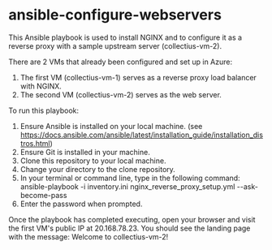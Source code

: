# ansible-configure-webservers

This Ansible playbook is used to install NGINX and to configure it as a reverse proxy with a sample upstream server (collectius-vm-2).

There are 2 VMs that already been configured and set up in Azure:
1. The first VM (collectius-vm-1) serves as a reverse proxy load balancer with NGINX.
2. The second VM (collectius-vm-2) serves as the web server.

To run this playbook:

1. Ensure Ansible is installed on your local machine. (see https://docs.ansible.com/ansible/latest/installation_guide/installation_distros.html)
2. Ensure Git is installed in your machine.
3. Clone this repository to your local machine.
4. Change your directory to the clone repository.
5. In your terminal or command line, type in the following command: ansible-playbook -i inventory.ini nginx_reverse_proxy_setup.yml --ask-become-pass
6. Enter the password when prompted.

Once the playbook has completed executing, open your browser and visit the first VM's public IP at 20.168.78.23. You should see the landing page with the message: Welcome to collectius-vm-2!
